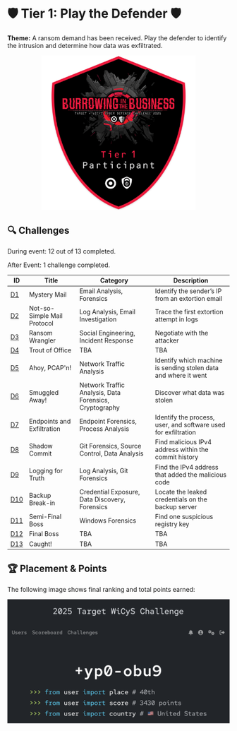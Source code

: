 # 🛡 Tier 1: Play the Defender 🛡

**Theme:** A ransom demand has been received. Play the defender to identify the intrusion and determine how data was exfiltrated. 

<p align="center">
  <img src="../images/Tier1_Badge.png" alt="Tier 1 Badge" width="350"/>
</p>

## 🔍 Challenges

During event: 12 out of 13 completed.

After Event: 1 challenge completed.

| ID | Title | Category | Description |
|----|-------|----------|-------------|
| [D1](./D1_Mystery_Mail.md)                | Mystery Mail                    | Email Analysis, Forensics                              | Identify the sender’s IP from an extortion email                     |
| [D2](./D2_Not_so_Simple_Mail_Protocol.md) | Not-so-Simple Mail Protocol     | Log Analysis, Email Investigation                      | Trace the first extortion attempt in logs                   |
| [D3](./D3_Ransom_Wrangler.md)             | Ransom Wrangler                 | Social Engineering, Incident Response                  | Negotiate with the attacker                                    |
| [D4]()                                    | Trout of Office                 | TBA                                                    | TBA |
| [D5](./D5_Ahoy_PCAP'n.md)                 | Ahoy, PCAP'n!                   | Network Traffic Analysis                               | Identify which machine is sending stolen data and where it went    |
| [D6](./D6_Smuggled_Away.md)               | Smuggled Away!                  | Network Traffic Analysis, Data Forensics, Cryptography | Discover what data was stolen                                      |
| [D7](./D7_Endpoints_and_Exfiltration.md)  | Endpoints and Exfiltration      | Endpoint Forensics, Process Analysis                   | Identify the process, user, and software used for exfiltration    |
| [D8](./D8_Shadow_Commit.md)               | Shadow Commit                   | Git Forensics, Source Control, Data Analysis           | Find malicious IPv4 address within the commit history           |
| [D9](./D9_Logging_for_Truth.md)           | Logging for Truth               | Log Analysis, Git Forensics                            | Find the IPv4 address that added the malicious code               |
| [D10](./D10_Backup_Break-in.md)           | Backup Break-in                 | Credential Exposure, Data Discovery, Forensics         | Locate the leaked credentials on the backup server            |
| [D11](./D11_Semi-Final_Boss.md)           | Semi-Final Boss                 | Windows Forensics                                      | Find one suspicious registry key                                |
| [D12]()                                   | Final Boss                      | TBA                                                    | TBA |
| [D13]()                                   | Caught!                         | TBA                                                    | TBA |

## 🏆 Placement & Points

The following image shows final ranking and total points earned:

<p align="center">
  <img src="./images/placement_and_points.png" alt="Placement and Points" width="550"/>
</p>